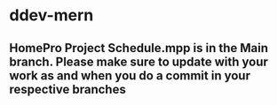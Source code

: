 # ddev-mern

## HomePro Project Schedule.mpp is in the Main branch. Please make sure to update with your work as and when you do a commit in your respective branches
